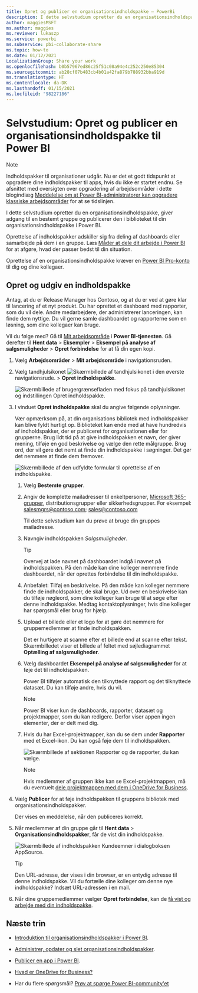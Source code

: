 ```yaml
---
title: Opret og publicer en organisationsindholdspakke – PowerBi
description: I dette selvstudium opretter du en organisationsindholdspakke, begrænser adgangen til en bestemt gruppe og publicerer den i biblioteket til din organisationsindholdspakke i Power BI.
author: maggiesMSFT
ms.author: maggies
ms.reviewer: lukaszp
ms.service: powerbi
ms.subservice: pbi-collaborate-share
ms.topic: how-to
ms.date: 01/12/2021
LocalizationGroup: Share your work
ms.openlocfilehash: b0b57967ed86c25f51c08a94e4c252c250e85304
ms.sourcegitcommit: ab28cf07b483cb4b01a42fa879b788932bba919d
ms.translationtype: HT
ms.contentlocale: da-DK
ms.lasthandoff: 01/15/2021
ms.locfileid: "98227186"
---
```

# <a name="tutorial-create-and-publish-a-power-bi-organizational-content-pack"></a>Selvstudium: Opret og publicer en organisationsindholdspakke til Power BI

> [!NOTE]
> Indholdspakker til organisationer udgår. Nu er det et godt tidspunkt at opgradere dine indholdspakker til apps, hvis du ikke er startet endnu. Se afsnittet med oversigten over opgradering af arbejdsområder i dette blogindlæg [Meddelelse om at Power BI-administratorer kan opgradere klassiske arbejdsområder](https://powerbi.microsoft.com/blog/announcing-power-bi-admins-can-upgrade-classic-workspaces-and-roadmap-update/) for at se tidslinjen.
> 

I dette selvstudium opretter du en organisationsindholdspakke, giver adgang til en bestemt gruppe og publicerer den i biblioteket til din organisationsindholdspakke i Power BI.

Oprettelse af indholdspakker adskiller sig fra deling af dashboards eller samarbejde på dem i en gruppe. Læs [Måder at dele dit arbejde i Power BI](service-how-to-collaborate-distribute-dashboards-reports.md) for at afgøre, hvad der passer bedst til din situation.

Oprettelse af en organisationsindholdspakke kræver en [Power BI Pro-konto](https://powerbi.microsoft.com/pricing) til dig og dine kollegaer.

## <a name="create-and-publish-a-content-pack"></a>Opret og udgiv en indholdspakke

Antag, at du er Release Manager hos Contoso, og at du er ved at gøre klar til lancering af et nyt produkt.  Du har oprettet et dashboard med rapporter, som du vil dele. Andre medarbejdere, der administrerer lanceringen, kan finde dem nyttige. Du vil gerne samle dashboardet og rapporterne som en løsning, som dine kollegaer kan bruge.

Vil du følge med? Gå til [Mit arbejdsområde](https://powerbi.com) i **Power BI-tjenesten**. Gå derefter til **Hent data** > **Eksempler** > **Eksempel på analyse af salgsmuligheder** > **Opret forbindelse** for at få din egen kopi.

1. Vælg **Arbejdsområder** > **Mit arbejdsområde** i navigationsruden.

1. Vælg tandhjulsikonet ![Skærmbillede af tandhjulsikonet](media/service-organizational-content-pack-create-and-publish/cog.png) i den øverste navigationsrude. > **Opret indholdspakke**.

   ![Skærmbillede af brugergrænsefladen med fokus på tandhjulsikonet og indstillingen Opret indholdspakke.](media/service-organizational-content-pack-create-and-publish/pbi_create_contpk.png)

1. I vinduet **Opret indholdspakke** skal du angive følgende oplysninger.  

   Vær opmærksom på, at din organisations bibliotek med indholdspakker kan blive fyldt hurtigt op. Biblioteket kan ende med at have hundredvis af indholdspakker, der er publiceret for organisationen eller for grupperne. Brug lidt tid på at give indholdspakken et navn, der giver mening, tilføje en god beskrivelse og vælge den rette målgruppe.  Brug ord, der vil gøre det nemt at finde din indholdspakke i søgninger. Det gør det nemmere at finde dem fremover.

      ![Skærmbillede af den udfyldte formular til oprettelse af en indholdspakke.](media/service-organizational-content-pack-create-and-publish/cpwindow.png)

    1. Vælg **Bestemte grupper**.

    1. Angiv de komplette mailadresser til enkeltpersoner, [Microsoft 365-grupper](https://support.office.com/article/Create-a-group-in-Office-365-7124dc4c-1de9-40d4-b096-e8add19209e9), distributionsgrupper eller sikkerhedsgrupper. For eksempel: salesmgrs@contoso.com; sales@contoso.com

        Til dette selvstudium kan du prøve at bruge din gruppes mailadresse.

    1. Navngiv indholdspakken *Salgsmuligheder*.

        > [!TIP]
        > Overvej at lade navnet på dashboardet indgå i navnet på indholdspakken. På den måde kan dine kolleger nemmere finde dashboardet, når der oprettes forbindelse til din indholdspakke.

    1. Anbefalet: Tilføj en beskrivelse. På den måde kan kolleger nemmere finde de indholdspakker, de skal bruge. Ud over en beskrivelse kan du tilføje nøgleord, som dine kolleger kan bruge til at søge efter denne indholdspakke. Medtag kontaktoplysninger, hvis dine kolleger har spørgsmål eller brug for hjælp.

    1. Upload et billede eller et logo for at gøre det nemmere for gruppemedlemmer at finde indholdspakken.

        Det er hurtigere at scanne efter et billede end at scanne efter tekst. Skærmbilledet viser et billede af feltet med søjlediagrammet **Optælling af salgsmuligheder**.

    1. Vælg dashboardet **Eksempel på analyse af salgsmuligheder** for at føje det til indholdspakken.

        Power BI tilføjer automatisk den tilknyttede rapport og det tilknyttede datasæt. Du kan tilføje andre, hvis du vil.

       > [!NOTE]
       > Power BI viser kun de dashboards, rapporter, datasæt og projektmapper, som du kan redigere. Derfor viser appen ingen elementer, der er delt med dig.

   1. Hvis du har Excel-projektmapper, kan du se dem under **Rapporter** med et Excel-ikon. Du kan også føje dem til indholdspakken.

      ![Skærmbillede af sektionen Rapporter og de rapporter, du kan vælge.](media/service-organizational-content-pack-create-and-publish/pbi_orgcontpkexcel.png)

      > [!NOTE]
      > Hvis medlemmer af gruppen ikke kan se Excel-projektmappen, må du eventuelt [dele projektmappen med dem i OneDrive for Business](https://support.office.com/article/Share-documents-or-folders-in-Office-365-1fe37332-0f9a-4719-970e-d2578da4941c).

1. Vælg **Publicer** for at føje indholdspakken til gruppens bibliotek med organisationsindholdspakker.  

   Der vises en meddelelse, når den publiceres korrekt.

1. Når medlemmer af din gruppe går til **Hent data** > **Organisationsindholdspakker**, får de vist din indholdspakke.

   ![Skærmbillede af indholdspakken Kundeemner i dialogboksen AppSource.](media/service-organizational-content-pack-create-and-publish/powerbi-find-content-pack-organization.png)

   > [!TIP]
   > Den URL-adresse, der vises i din browser, er en entydig adresse til denne indholdspakke.  Vil du fortælle dine kolleger om denne nye indholdspakke?  Indsæt URL-adressen i en mail.

1. Når dine gruppemedlemmer vælger **Opret forbindelse**, kan de [få vist og arbejde med din indholdspakke](service-organizational-content-pack-copy-refresh-access.md).

## <a name="next-steps"></a>Næste trin

* [Introduktion til organisationsindholdspakker i Power BI](service-organizational-content-pack-introduction.md).

* [Administrer, opdater og slet organisationsindholdspakker](service-organizational-content-pack-manage-update-delete.md).

* [Publicer en app i Power BI](service-create-distribute-apps.md).

* [Hvad er OneDrive for Business?](https://support.office.com/article/What-is-OneDrive-for-Business-187f90af-056f-47c0-9656-cc0ddca7fdc2)

* Har du flere spørgsmål? [Prøv at spørge Power BI-community'et](https://community.powerbi.com/)

